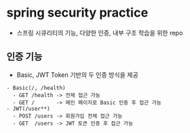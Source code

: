 # spring security practice
- 스프링 시큐리티의 기능, 다양한 인증, 내부 구조 학습을 위한 repo

## 인증 기능
- Basic, JWT Token 기반의 두 인증 방식을 제공
```text
- Basic(/, /health)
  - GET /health -> 전체 접근 가능
  - GET /       -> 메인 페이지로 Basic 인증 후 접근 가능
- JWT(/user**)
  - POST /users -> 회원가입 전체 접근 가능
  - GET  /users -> JWT 토큰 인증 후 접근 가능
```
